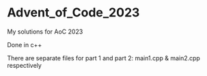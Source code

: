 # Advent_of_Code_2023

My solutions for AoC 2023

Done in c++

There are separate files for part 1 and part 2: main1.cpp & main2.cpp respectively
